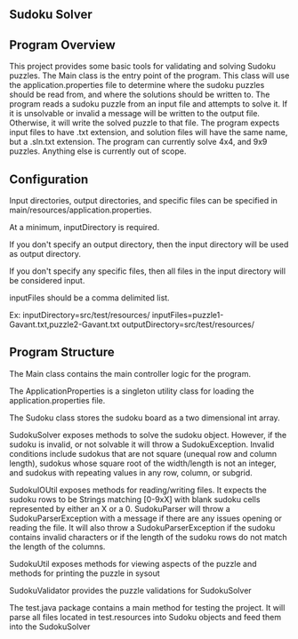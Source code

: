 ## Sudoku Solver

## Program Overview

This project provides some basic tools for validating and solving Sudoku puzzles.
The Main class is the entry point of the program. This class will use the application.properties file to 
determine where the sudoku puzzles should be read from, and where the solutions should be written to.
The program reads a sudoku puzzle from an input file and attempts to solve it. If it is unsolvable or invalid 
a message will be written to the output file. Otherwise, it will write the solved puzzle to that file.
The program expects input files to have .txt extension, and solution files will have the same name, but a .sln.txt extension. The program can currently solve 4x4, and 9x9 puzzles. Anything else is currently out of scope.

## Configuration

Input directories, output directories, and specific files can be specified in main/resources/application.properties.

At a minimum, inputDirectory is required.

If you don't specify an output directory, then the input directory will be used as output directory.

If you don't specify any specific files, then all files in the input directory will be considered input.

inputFiles should be a comma delimited list.

Ex:
inputDirectory=src/test/resources/
inputFiles=puzzle1-Gavant.txt,puzzle2-Gavant.txt
outputDirectory=src/test/resources/

## Program Structure

The Main class contains the main controller logic for the program.

The ApplicationProperties is a singleton utility class for loading the application.properties file.

The Sudoku class stores the sudoku board as a two dimensional int array.

SudokuSolver exposes methods to solve the sudoku object.
However, if the sudoku is invalid, or not solvable it will throw a SudokuException.
Invalid conditions include sudokus that are not square (unequal row and column length), sudokus whose square root of the width/length is not an integer, and sudokus with repeating values in any row, column, or subgrid.

SudokuIOUtil exposes methods for reading/writing files. It expects the sudoku rows to be Strings matching [0-9xX] with blank sudoku cells represented by either an X or a 0. 
SudokuParser will throw a SudokuParserException with a message if there are any issues opening 
or reading the file. It will also throw a SudokuParserException if the sudoku contains invalid characters
or if the length of the sudoku rows do not match the length of the columns.

SudokuUtil exposes methods for viewing aspects of the puzzle and methods for printing the puzzle in sysout

SudokuValidator provides the puzzle validations for SudokuSolver 

The test.java package contains a main method for testing the project. It will parse all files located in test.resources into Sudoku objects and feed them into the SudokuSolver

